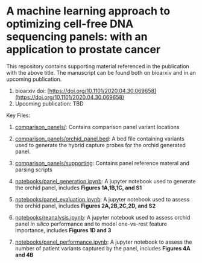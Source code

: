 # A machine learning approach to optimizing cell-free DNA sequencing panels: with an application to prostate cancer

This repository contains supporting material referenced in the publication with the above title. The manuscript can be found both on bioarxiv and in an upcoming publication. 

1. bioarxiv doi: [https://doi.org/10.1101/2020.04.30.069658](https://doi.org/10.1101/2020.04.30.069658)
2. Upcoming publication: TBD


Key Files: 

1.  [comparison_panels/](comparison_panels/): Contains comparison panel variant locations

1.  [comparison_panels/orchid_panel.bed](comparison_panels/orchid_panel.bed): A bed file containing variants used to generate the hybrid capture probes for the orchid generated panel.
  
1.  [comparison_panels/supporting](comparison_panels/supporting): Contains panel reference materal and parsing scripts
  
1.  [notebooks/panel_generation.ipynb](notebooks/panel_generation.ipynb): A jupyter notebook used to generate the orchid panel, includes __Figures 1A,1B,1C, and S1__
  
1.  [notebooks/panel_evaluation.ipynb](notebooks/panel_evaluation.ipynb): A jupyter notebook used to assess the orchid panel, includes __Figures 2A,2B,2C,2D, and S2__
  
1.  [notebooks/reanalysis.ipynb](notebooks/reanalysis.ipynb): A jupyter notebook used to assess orchid panel _in silico_ performance and to model one-vs-rest feature importance, includes __Figures 1D and 3__  
  
1.  [notebooks/panel_performance.ipynb](notebooks/panel_performance.ipynb): A jupyter notebook to assess the number of patient variants captured by the panel, includes __Figures 4A and 4B__
